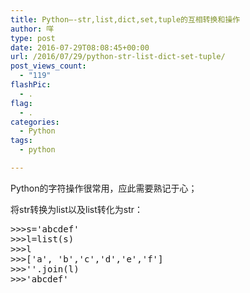 ```yaml
---
title: Python—-str,list,dict,set,tuple的互相转换和操作
author: 咩
type: post
date: 2016-07-29T08:08:45+00:00
url: /2016/07/29/python-str-list-dict-set-tuple/
post_views_count:
  - "119"
flashPic:
  - .
flag:
  - .
categories:
  - Python
tags:
  - python

---
```

Python的字符操作很常用，应此需要熟记于心；
  
将str转换为list以及list转化为str：

<pre class="lang:python decode:1 " >>&gt;&gt;s='abcdef'
>&gt;&gt;l=list(s)
>&gt;&gt;l
>&gt;&gt;['a', 'b','c','d','e','f']
>&gt;&gt;''.join(l)
>&gt;&gt;'abcdef'
</pre>